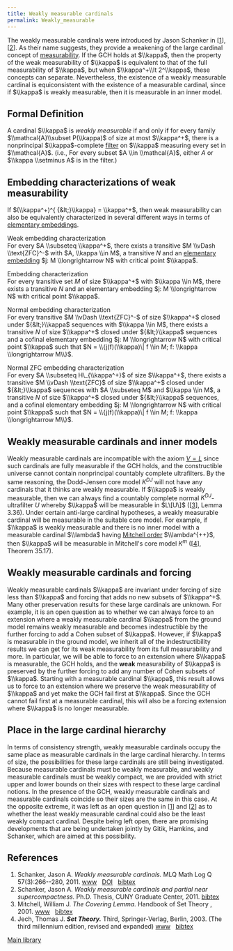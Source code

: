 ```yaml
---
title: Weakly measurable cardinals
permalink: Weakly_measurable
---
```


The weakly measurable cardinals were introduced by Jason Schanker in
\[[1](#bibkey_Schanker2011:WeaklyMeasurableCardinals)\],
\[[2](#bibkey_Schanker2011:Thesis)\]. As their name suggests, they
provide a weakening of the large cardinal concept of
[measurability](Measurable "Measurable").
If the GCH holds at $\\kappa$, then the property of the weak
measurability of $\\kappa$ is equivalent to that of the full
measurability of $\\kappa$, but when $\\kappa^+\\lt 2^\\kappa$, these
concepts can separate. Nevertheless, the existence of a weakly
measurable cardinal is equiconsistent with the existence of a measurable
cardinal, since if $\\kappa$ is weakly measurable, then it is measurable
in an inner model.

## Formal Definition

A cardinal $\\kappa$ is *weakly measurable* if and only if for every
family $\\mathcal{A}\\subset P(\\kappa)$ of size at most $\\kappa^+$,
there is a nonprincipal $\\kappa$-complete
[filter](Filter "Filter")
on $\\kappa$ measuring every set in $\\mathcal{A}$. (i.e., For every
subset $A \\in \\mathcal{A}$, either $A$ or $\\kappa \\setminus A$ is in
the filter.)

## Embedding characterizations of weak measurability

If $(\\kappa^+)^{ {&lt;}\\kappa} = \\kappa^+$, then weak measurability
can also be equivalently characterized in several different ways in
terms of [elementary
embeddings](Elementary_embedding "Elementary embedding").

Weak embedding characterization   
For every $A \\subseteq \\kappa^+$, there exists a transitive $M \\vDash
\\text{ZFC}^-$ with $A, \\kappa \\in M$, a transitive $N$ and an
[elementary
embedding](Elementary_embedding "Elementary embedding")
$j: M \\longrightarrow N$ with critical point $\\kappa$.


Embedding characterization   
For every transitive set $M$ of size $\\kappa^+$ with $\\kappa \\in M$,
there exists a transitive $N$ and an elementary embedding $j: M
\\longrightarrow N$ with critical point $\\kappa$.


Normal embedding characterization   
For every transitive $M \\vDash \\text{ZFC}^-$ of size $\\kappa^+$
closed under ${&lt;}\\kappa$ sequences with $\\kappa \\in M$, there
exists a transitive $N$ of size $\\kappa^+$ closed under ${&lt;}\\kappa$
sequences and a cofinal elementary embedding $j: M \\longrightarrow N$
with critical point $\\kappa$ such that $N = \\{j(f)(\\kappa)\| f \\in
M; f: \\kappa \\longrightarrow M\\}$.


Normal ZFC embedding characterization   
For every $A \\subseteq H\_{\\kappa^+}$ of size $\\kappa^+$, there
exists a transitive $M \\vDash \\text{ZFC}$ of size $\\kappa^+$ closed
under ${&lt;}\\kappa$ sequences with $A \\subseteq M$ and $\\kappa \\in
M$, a transitive $N$ of size $\\kappa^+$ closed under ${&lt;}\\kappa$
sequences, and a cofinal elementary embedding $j: M \\longrightarrow N$
with critical point $\\kappa$ such that $N = \\{j(f)(\\kappa)\| f \\in
M; f: \\kappa \\longrightarrow M\\}$.

## Weakly measurable cardinals and inner models

Weakly measurable cardinals are incompatible with the axiom
<a href="V_%3D_L" class="mw-redirect" title="V = L">$V = L$</a>
since such cardinals are fully measurable if the GCH holds, and the
constructible universe cannot contain nonprincipal countably complete
ultrafilters. By the same reasoning, the Dodd-Jensen core model $K^{DJ}$
will not have any cardinals that it thinks are weakly measurable. If
$\\kappa$ is weakly measurable, then we can always find a countably
complete normal $K^{DJ}$-ultrafilter $U$ whereby $\\kappa$ will be
measurable in $L\[U\]$ (\[[3](#bibkey_Mitchell2001:TheCoveringLemma)\],
Lemma 3.36). Under certain anti-large cardinal hypotheses, a weakly
measurable cardinal will be measurable in the suitable core model. For
example, if $\\kappa$ is weakly measurable and there is no inner model
with a measurable cardinal $\\lambda$ having
<a href="Mitchell_order" class="mw-redirect" title="Mitchell order">Mitchell order</a>
$\\lambda^{++}$, then $\\kappa$ will be measurable in Mitchell's core
model $K^m$ (\[[4](#bibkey_Jech2003:SetTheory)\], Theorem 35.17).

## Weakly measurable cardinals and forcing

Weakly measurable cardinals $\\kappa$ are invariant under forcing of
size less than $\\kappa$ and forcing that adds no new subsets of
$\\kappa^+$. Many other preservation results for these large cardinals
are unknown. For example, it is an open question as to whether we can
always force to an extension where a weakly measurable cardinal
$\\kappa$ from the ground model remains weakly measurable and becomes
indestructible by the further forcing to add a Cohen subset of
$\\kappa$. However, if $\\kappa$ is measurable in the ground model, we
inherit all of the indestructibility results we can get for its weak
measurability from its full measurability and more. In particular, we
will be able to force to an extension where $\\kappa$ is measurable, the
GCH holds, and the **weak** measurability of $\\kappa$ is preserved by
the further forcing to add any number of Cohen subsets of $\\kappa$.
Starting with a measurable cardinal $\\kappa$, this result allows us to
force to an extension where we preserve the weak measurability of
$\\kappa$ and yet make the GCH fail first at $\\kappa$. Since the GCH
cannot fail first at a measurable cardinal, this will also be a forcing
extension where $\\kappa$ is no longer measurable.

## Place in the large cardinal hierarchy

In terms of consistency strength, weakly measurable cardinals occupy the
same place as measurable cardinals in the large cardinal hierarchy. In
terms of size, the possibilities for these large cardinals are still
being investigated. Because measurable cardinals must be weakly
measurable, and weakly measurable cardinals must be weakly compact, we
are provided with strict upper and lower bounds on their sizes with
respect to these large cardinal notions. In the presence of the GCH,
weakly measurable cardinals and measurable cardinals coincide so their
sizes are the same in this case. At the opposite extreme, it was left as
an open question in
\[[1](#bibkey_Schanker2011:WeaklyMeasurableCardinals)\] and
\[[2](#bibkey_Schanker2011:Thesis)\] as to whether the least weakly
measurable cardinal could also be the least weakly compact cardinal.
Despite being left open, there are promising developments that are being
undertaken jointly by Gitik, Hamkins, and Schanker, which are aimed at
this possibility.

## References

1.  <span id="bibkey_Schanker2011:WeaklyMeasurableCardinals">Schanker,
    Jason A. *Weakly measurable cardinals.* MLQ Math Log Q
    57(3):266--280, 2011.
    <a href="http://dx.doi.org/10.1002/malq.201010006" class="extiw">www</a>   <a href="http://web.archive.org/web/20191005075454/http://dx.doi.org/10.1002/malq.201010006" class="extiw">DOI</a>   <a href="javascript:bibpopup(&#39;@article%7BSchanker2011:WeaklyMeasurableCardinals,%20%20%20%20%20%20AUTHOR%20=%20%7BSchanker,%20Jason%20A.%7D,%3Cbr%3E%20%20%20%20%20%20TITLE%20=%20%7BWeakly%20measurable%20cardinals%7D,%3Cbr%3E%20%20%20%20%20%20YEAR%20=%20%7B2011%7D,%3Cbr%3E%20%20%20%20%20%20%20JOURNAL%20=%20%7BMLQ%20Math.%20Log.%20Q.%7D,%3Cbr%3E%20%20%20%20%20%20%20FJOURNAL%20=%20%7BMLQ.%20Mathematical%20Logic%20Quarterly%7D,%3Cbr%3E%20%20%20%20%20%20%20VOLUME%20=%20%7B57%7D,%3Cbr%3E%20%20%20%20%20%20%20NUMBER%20=%20%7B3%7D,%3Cbr%3E%20%20%20%20%20%20%20PAGES%20=%20%7B266--280%7D,%3Cbr%3E%20%20%20%20%20%20%20DOI%20=%20%7B10.1002/malq.201010006%7D,%3Cbr%3E%20%20%20%20%20%20%20URL%20=%20%7Bhttp://dx.doi.org/10.1002/malq.201010006%7D%7D&#39;)" class="bibtex">bibtex</a></span>
2.  <span id="bibkey_Schanker2011:Thesis">Schanker, Jason A. *Weakly
    measurable cardinals and partial near supercompactness.* Ph.D.
    Thesis, CUNY Graduate Center, 2011.
    <a href="javascript:bibpopup(&#39;@phdthesis%7BSchanker2011:Thesis,%20%20%20%20%20%20AUTHOR%20=%20%7BSchanker,%20Jason%20A.%7D,%3Cbr%3E%20%20%20%20%20%20TITLE%20=%20%7BWeakly%20measurable%20cardinals%20and%20partial%20near%20supercompactness%7D,%3Cbr%3E%20%20%20%20%20%20SCHOOL%20=%20%7BCUNY%20Graduate%20Center%7D,%3Cbr%3E%20%20%20%20%20%20YEAR%20=%20%7B2011%7D%7D&#39;)" class="bibtex">bibtex</a></span>
3.  <span id="bibkey_Mitchell2001:TheCoveringLemma">Mitchell, William J.
    *The Covering Lemma.* Handbook of Set Theory , 2001.
    <a href="http://www.math.cas.cz/~jech/library/mitchell/covering.ps" class="extiw">www</a>   <a href="javascript:bibpopup(&#39;@article%7BMitchell2001:TheCoveringLemma,%20%20%20%20%20%20%20AUTHOR%20=%20%7BMitchell,%20William%20J.%7D,%3Cbr%3E%20%20%20%20%20%20%20TITLE%20=%20%7BThe%20Covering%20Lemma%7D,%3Cbr%3E%20%20%20%20%20%20%20JOURNAL%20=%20%7BHandbook%20of%20Set%20Theory%7D,%3Cbr%3E%20%20%20%20%20%20%20EDITOR%20=%20%7BM.%20Foreman%20and%20A.%20Kanamori%20and%20M.%20Magidor%7D,%3Cbr%3E%20%20%20%20%20%20%20URL%20=%20%7Bhttp://www.math.cas.cz/~jech/library/mitchell/covering.ps%7D,%3Cbr%3E%20%20%20%20%20%20%20YEAR%20=%20%7B2001%7D%7D&#39;)" class="bibtex">bibtex</a></span>
4.  <span id="bibkey_Jech2003:SetTheory">Jech, Thomas J. ***Set
    Theory.*** Third, Springer-Verlag, Berlin, 2003. (The third
    millennium edition, revised and expanded)
    <a href="https://logic.wikischolars.columbia.edu/file/view/Jech%2C+T.+J.+%282003%29.+Set+Theory+%28The+3rd+millennium+ed.%29.pdf" class="extiw">www</a>   <a href="javascript:bibpopup(&#39;@book%7BJech2003:SetTheory,%20%20%20%20AUTHOR%20=%20%7BJech,%20Thomas%20J.%7D,%3Cbr%3E%20%20%20%20TITLE%20=%20%7BSet%20Theory%7D,%3Cbr%3E%20%20%20%20SERIES%20=%20%7BSpringer%20Monographs%20in%20Mathematics%7D,%3Cbr%3E%20%20%20%20%20%20NOTE%20=%20%7BThe%20third%20millennium%20edition,%20revised%20and%20expanded%7D,%3Cbr%3E%20PUBLISHER%20=%20%7BSpringer-Verlag%7D,%3Cbr%3E%20%20%20%20%20EDITION%20=%20%7BThird%7D,%3Cbr%3E%20%20%20%20%20ADDRESS%20=%20%7BBerlin%7D,%3Cbr%3E%20%20%20%20%20YEAR%20=%20%7B2003%7D,%3Cbr%3E%20%20%20%20%20URL%20=%20%7Bhttps://logic.wikischolars.columbia.edu/file/view/Jech%2C+T.+J.+%282003%29.+Set+Theory+%28The+3rd+millennium+ed.%29.pdf%7D,%3Cbr%3E%7D&#39;)" class="bibtex">bibtex</a></span>

[Main
library](Library "Library")


